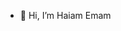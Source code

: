 - 👋 Hi, I’m Haiam Emam

<!---
Haiamemam/Haiamemam is a ✨ special ✨ repository because its `README.md` (this file) appears on your GitHub profile.
You can click the Preview link to take a look at your changes.
--->
